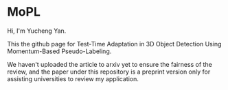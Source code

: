 # MoPL
Hi, I'm Yucheng Yan.

This the github page for Test-Time Adaptation in 3D Object Detection Using Momentum-Based Pseudo-Labeling.

We haven't uploaded the article to arxiv yet to ensure the fairness of the review, and the paper under this repository is a preprint version only for assisting universities to review my application.
